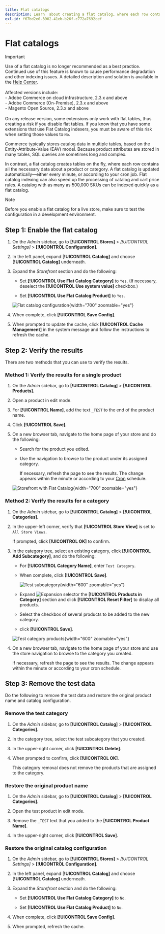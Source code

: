 ```yaml
---
title: Flat catalogs
description: Learn  about creating a flat catalog, where each row contains all the necessary data about a product or category.
exl-id: f67bd2e0-3902-41eb-b26f-c772a7692cef
---
```

# Flat catalogs

>[!IMPORTANT]
>
>Use of a flat catalog is no longer recommended as a best practice. Continued use of this feature is known to cause performance degradation and other indexing issues. A detailed description and solution is available in the [Help Center](https://experienceleague.adobe.com/docs/commerce-knowledge-base/kb/troubleshooting/miscellaneous/slow-performance-slow-and-long-running-crons.html).<br/><br/>Affected versions include: <br/>- Adobe Commerce on cloud infrastructure, 2.3.x and above<br/>- Adobe Commerce (On-Premise), 2.3.x and above<br/>- Magento Open Source, 2.3.x and above <br/><br/>On any release version, some extensions only work with flat tables, thus creating a risk if you disable flat tables. If you know that you have some extensions that use Flat Catalog indexers, you must be aware of this risk when setting those values to `No`.

Commerce typically stores catalog data in multiple tables, based on the Entity-Attribute-Value (EAV) model. Because product attributes are stored in many tables, SQL queries are sometimes long and complex.

In contrast, a flat catalog creates tables on the fly, where each row contains all the necessary data about a product or category. A flat catalog is updated automatically—either every minute, or according to your cron job. Flat catalog indexing can also speed up the processing of catalog and cart price rules. A catalog with as many as 500,000 SKUs can be indexed quickly as a flat catalog.

>[!NOTE]
>
>Before you enable a flat catalog for a live store, make sure to test the configuration in a development environment.

## Step 1: Enable the flat catalog

1. On the _Admin_ sidebar, go to **[!UICONTROL Stores]** > _[!UICONTROL Settings]_ > **[!UICONTROL Configuration]**.

1. In the left panel, expand **[!UICONTROL Catalog]** and choose **[!UICONTROL Catalog]** underneath.

1. Expand the _Storefront_ section and do the following:

   - Set **[!UICONTROL Use Flat Catalog Category]** to `Yes`. (If necessary, deselect the **[!UICONTROL Use system value]** checkbox.)

   - Set **[!UICONTROL Use Flat Catalog Product]** to `Yes`.

   ![Flat catalog configuration](./assets/use-flat-catalog.png){width="700" zoomable="yes"}

1. When complete, click **[!UICONTROL Save Config]**.

1. When prompted to update the cache, click **[!UICONTROL Cache Management]** in the system message and follow the instructions to refresh the cache.

## Step 2: Verify the results

There are two methods that you can use to verify the results.

### Method 1: Verify the results for a single product

1. On the _Admin_ sidebar, go to **[!UICONTROL Catalog]** > **[!UICONTROL Products]**.

1. Open a product in edit mode.

1. For **[!UICONTROL Name]**, add the text `_TEST` to the end of the product name.

1. Click **[!UICONTROL Save]**.

1. On a new browser tab, navigate to the home page of your store and do the following:

   - Search for the product you edited.

   - Use the navigation to browse to the product under its assigned category.

      If necessary, refresh the page to see the results. The change appears within the minute or according to your [Cron](../systems/cron.md) schedule.

   ![Storefront with Flat Catalog](./assets/storefront-flat-catalog-enabled.png){width="700" zoomable="yes"}

### Method 2: Verify the results for a category

1. On the _Admin_ sidebar, go to **[!UICONTROL Catalog]** > **[!UICONTROL Categories]**.

1. In the upper-left corner, verify that **[!UICONTROL Store View]** is set to `All Store Views`.

   If prompted, click **[!UICONTROL OK]** to confirm.

1. In the category tree, select an existing category, click **[!UICONTROL Add Subcategory]**, and do the following:

   - For **[!UICONTROL Category Name]**, enter `Test Category`.

   - When complete, click **[!UICONTROL Save]**.

      ![Test subcategory](./assets/catalog-flat-test-category.png){width="600" zoomable="yes"}

   - Expand ![Expansion selector](../assets/icon-display-expand.png) the **[!UICONTROL Products in Category]** section and click **[!UICONTROL Reset Filter]** to display all products.

   - Select the checkbox of several products to be added to the new category.

   - click **[!UICONTROL Save]**.

   ![Test category products](./assets/catalog-flat-test-category-products.png){width="600" zoomable="yes"}

1. On a new browser tab, navigate to the home page of your store and use the store navigation to browse to the category you created.

   If necessary, refresh the page to see the results. The change appears within the minute or according to your cron schedule.

## Step 3: Remove the test data

Do the following to remove the test data and restore the original product name and catalog configuration.

### Remove the test category

1. On the _Admin_ sidebar, go to **[!UICONTROL Catalog]** > **[!UICONTROL Categories]**.

1. In the category tree, select the test subcategory that you created.

1. In the upper-right corner, click **[!UICONTROL Delete]**.

1. When prompted to confirm, click **[!UICONTROL OK]**.

   This category removal does not remove the products that are assigned to the category.

### Restore the original product name

1. On the _Admin_ sidebar, go to **[!UICONTROL Catalog]** > **[!UICONTROL Categories]**.

1. Open the test product in edit mode.

1. Remove the `_TEST` text that you added to the **[!UICONTROL Product Name]**.

1. In the upper-right corner, click **[!UICONTROL Save]**.

### Restore the original catalog configuration

1. On the _Admin_ sidebar, go to **[!UICONTROL Stores]** > _[!UICONTROL Settings]_ > **[!UICONTROL Configuration]**.

1. In the left panel, expand **[!UICONTROL Catalog]** and choose **[!UICONTROL Catalog]** underneath.

1. Expand the _Storefront_ section and do the following:

   - Set **[!UICONTROL Use Flat Catalog Category]** to `No`.

   - Set **[!UICONTROL Use Flat Catalog Product]** to `No`.

1. When complete, click **[!UICONTROL Save Config]**.

1. When prompted, refresh the cache.
